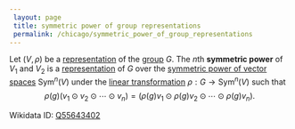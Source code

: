 ```yaml
---
 layout: page
 title: symmetric power of group representations
 permalink: /chicago/symmetric_power_of_group_representations
---
```

Let $(V,\rho)$ be a [representation](https://mathgloss.github.io/MathGloss/group_representation) of the [group](https://mathgloss.github.io/MathGloss/group) $G$. The $n$th **symmetric power** of $V_1$ and $V_2$ is a [representation](https://mathgloss.github.io/MathGloss/#####################representation) of $G$ over the [symmetric power of vector spaces](https://mathgloss.github.io/MathGloss/symmetric_power_of_vector_spaces) $\text{Sym}^n(V)$ under the [linear transformation](https://mathgloss.github.io/MathGloss/linear_transformation) $\rho:G\to \text{Sym}^n(V)$ such that $$\rho(g)(v_1\odot v_2\odot \cdots \odot v_n) = (\rho(g)v_1\odot \rho(g)v_2\odot\cdots\odot\rho(g)v_n).$$

Wikidata ID: [Q55643402](https://www.wikidata.org/wiki/Q55643402)